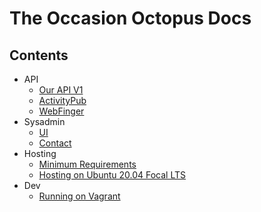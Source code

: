 # The Occasion Octopus Docs


## Contents

* API
    * [Our API V1](api/v1/index.md)
    * [ActivityPub](api/activitypub.md)
    * [WebFinger](api/webfinger.md)
* Sysadmin
    * [UI](sysadmin/ui.md)
    * [Contact](sysadmin/contact.md)
* Hosting
    * [Minimum Requirements](hosting/minimum-requirements.md)
    * [Hosting on Ubuntu 20.04 Focal LTS](hosting/ubuntu-focal.md)
* Dev
    * [Running on Vagrant](dev/vagrant-for-dev.md)
